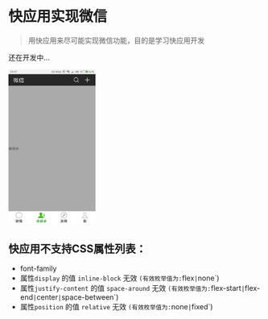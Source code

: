 # 快应用实现微信

> 用快应用来尽可能实现微信功能，目的是学习快应用开发

还在开发中...

<img src="./assets/demo1.png" style="zoom:30%" />

## 快应用不支持CSS属性列表：
- font-family
- 属性`display` 的值 `inline-block` 无效 ` (有效枚举值为: `flex`|`none`) 
-  属性`justify-content` 的值 `space-around` 无效 ` (有效枚举值为: `flex-start`|`flex-end`|`center`|`space-between`)
- 属性`position` 的值 `relative` 无效 ` (有效枚举值为: `none`|`fixed`)  